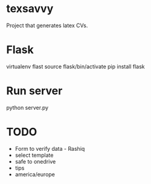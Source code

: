 # texsavvy
Project that generates latex CVs. 

# Flask
virtualenv flast
source flask/bin/activate
pip install flask

# Run server
python server.py


# TODO
* Form to verify data - Rashiq
* select template
* safe to onedrive
* tips
* america/europe
